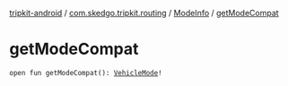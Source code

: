 [tripkit-android](../../index.md) / [com.skedgo.tripkit.routing](../index.md) / [ModeInfo](index.md) / [getModeCompat](./get-mode-compat.md)

# getModeCompat

`open fun getModeCompat(): `[`VehicleMode`](../-vehicle-mode/index.md)`!`